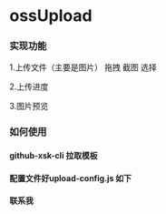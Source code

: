 # ossUpload

### 实现功能
1.上传文件（主要是图片）
  拖拽
  截图
  选择

2.上传进度

3.图片预览

### 如何使用

#### github-xsk-cli 拉取模板



#### 配置文件好upload-config.js 如下


  
#### 联系我 
